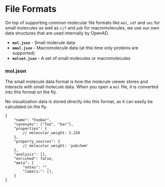 # File Formats

On top of supporting common molecular file formats like `mol`, `sdf` and `smi` for small molecules as well as `cif` and `pdb` for macromolecules, we use our own data structures that are used internally by OpenAD.

- **`mol.json`** - Small molecule data
- **`mmol.json`** - Macromolecule data (at this time only proteins are supported)
- **`molset.json`** - A set of small molecules or macromolecules

### mol.json

The small molecule data format is how the molecule viewer stores and interacts with small molecule data. When you open a `mol` file, it is converted into this format on the fly.

No visualization data is stored directly into this format, as it can easily be calculated on the fly.

```jsonc
{
    "name": "Foobar",
    "synonyms": ["foo", "bar"],
    "properties": {
        // molecular_weight: 1.234
    },
    "property_sources": {
        // molecular_weight: 'pubchem'
    },
    "analysis": [],
    "enriched": false,  
    "meta": {
        "notes": "",
        "labels:": [],
    }
}
```